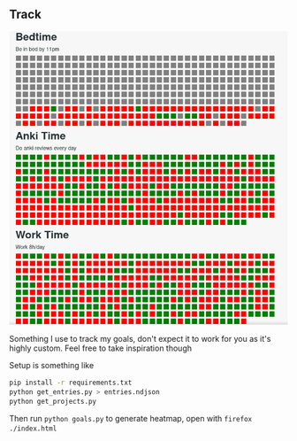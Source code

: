 ## Track

![screenshot](screenshot.png)

Something I use to track my goals, don't expect it to work for you as it's highly custom.
Feel free to take inspiration though

Setup is something like
```bash
pip install -r requirements.txt
python get_entries.py > entries.ndjson
python get_projects.py
```
Then run `python goals.py` to generate heatmap, open with `firefox ./index.html`
